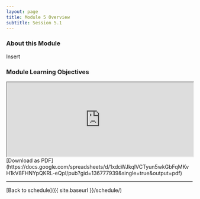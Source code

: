 ```yaml
---
layout: page
title: Module 5 Overview 
subtitle: Session 5.1
---
```


### About this Module

Insert

### Module Learning Objectives
<iframe width="100%" height="200" <iframe src="https://docs.google.com/spreadsheets/d/1xdcWJkqlVCTyun5wkGbFqMKvH1kV8FHNYpQKRL-eQpI/pubhtml?gid=136777939&amp;single=true&amp;widget=true&amp;headers=false"></iframe>
[Download as PDF](https://docs.google.com/spreadsheets/d/1xdcWJkqlVCTyun5wkGbFqMKvH1kV8FHNYpQKRL-eQpI/pub?gid=136777939&single=true&output=pdf)

* * *

[Back to schedule]({{ site.baseurl }}/schedule/)